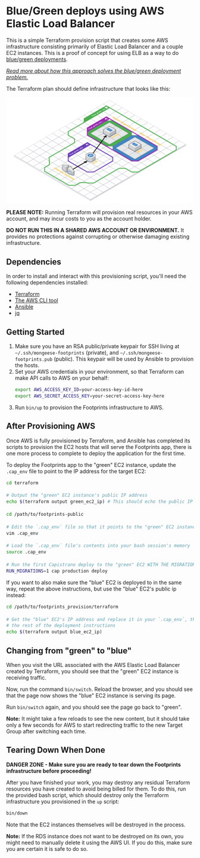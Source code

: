 # Blue/Green deploys using AWS Elastic Load Balancer

This is a simple Terraform provision script that creates some AWS infrastructure
consisting primarily of Elastic Load Balancer and a couple EC2 instances. This
is a proof of concept for using ELB as a way to do [blue/green deployments](https://martinfowler.com/bliki/BlueGreenDeployment.html).

_[Read more about how this approach solves the blue/green deployment problem.](#specifics)_

The Terraform plan should define infrastructure that looks like this:

[![Terraform plan diagram](./graph.png)](https://cloudcraft.co/view/1c585bca-0562-4b11-8281-bd948044fd92?key=cQrA7McsgrYL_ajeG7SjUw)

**PLEASE NOTE:** Running Terraform will provision real resources in your AWS
account, and may incur costs to you as the account holder.

**DO NOT RUN THIS IN A SHARED AWS ACCOUNT OR ENVIRONMENT.** It provides no
protections against corrupting or otherwise damaging existing infrastructure. 

## Dependencies

In order to install and interact with this provisioning script, you'll need the
following dependencies installed:

- [Terraform](https://www.terraform.io/downloads.html)
- [The AWS CLI tool](https://docs.aws.amazon.com/cli/latest/userguide/installing.html)
- [Ansible](https://docs.ansible.com/ansible/latest/installation_guide/intro_installation.html)
- [jq](https://stedolan.github.io/jq/) 

## Getting Started

<ol>
<li>Make sure you have an RSA public/private keypair for SSH living at
<code>~/.ssh/mongeese-footprints</code> (private), and <code>~/.ssh/mongeese-footprints.pub</code> (public).
This keypair will be used by Ansible to provision the hosts.</li>
<li>Set your AWS credentials in your environment, so that Terraform can make API calls to AWS on your behalf:

```bash
export AWS_ACCESS_KEY_ID=your-access-key-id-here
export AWS_SECRET_ACCESS_KEY=your-secret-access-key-here
```
</li>

<li>Run <code>bin/up</code> to provision the Footprints infrastructure to AWS.</li>
</ol>

## After Provisioning AWS

Once AWS is fully provisioned by Terraform, and Ansible has completed its scripts
to provision the EC2 hosts that will serve the Footprints app, there is one more
process to complete to deploy the application for the first time.

To deploy the Footprints app to the "green" EC2 instance, update the `.cap_env`
file to point to the IP address for the target EC2:

```bash
cd terraform

# Output the "green" EC2 instance's public IP address
echo $(terraform output green_ec2_ip) # This should echo the public IP of the EC2

cd /path/to/footprints-public

# Edit the `.cap_env` file so that it points to the "green" EC2 instance
vim .cap_env

# Load the `.cap_env` file's contents into your bash session's memory
source .cap_env

# Run the first Capistrano deploy to the "green" EC2 WITH THE MIGRATIONS ENV VAR SET!
RUN_MIGRATIONS=1 cap production deploy
```

If you want to also make sure the "blue" EC2 is deployed to in the same way,
repeat the above instructions, but use the "blue" EC2's public ip instead:

```bash
cd /path/to/footprints_provision/terraform

# Get the "blue" EC2's IP address and replace it in your `.cap_env`, then repeat
# the rest of the deployment instructions
echo $(terraform output blue_ec2_ip)
```

## Changing from "green" to "blue"

When you visit the URL associated with the AWS Elastic Load Balancer created by
Terraform, you should see that the "green" EC2 instance is receiving traffic.

Now, run the command `bin/switch`. Reload the browser, and you should see that
the page now shows the "blue" EC2 instance is serving its page.

Run `bin/switch` again, and you should see the page go back to "green".

**Note:** It might take a few reloads to see the new content, but it should take
only a few seconds for AWS to start redirecting traffic to the new Target Group
after switching each time.

## Tearing Down When Done

**DANGER ZONE - Make sure you are ready to tear down the Footprints infrastructure before proceeding!**

After you have finished your work, you may destroy any residual Terraform
resources you have created to avoid being billed for them. To do this, run the
provided bash script, which should destroy only the Terraform infrastructure you
provisioned in the `up` script:

```bash
bin/down
``` 

Note that the EC2 instances themselves will be destroyed in the process.

**Note:** If the RDS instance does not want to be destroyed on its own, you might
need to manually delete it using the AWS UI. If you do this, make sure you are
certain it is safe to do so.
